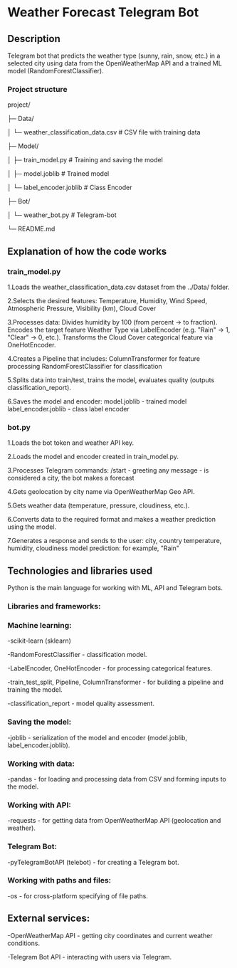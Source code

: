 <h1>Weather Forecast Telegram Bot</h1>

<h2>Description</h2>
Telegram bot that predicts the weather type (sunny, rain, snow, etc.) in a selected city using data from the OpenWeatherMap API and a trained ML model (RandomForestClassifier).

<h3>Project structure</h3>

project/

├─ Data/

│   └─ weather_classification_data.csv      # CSV file with training data

├─ Model/

│   ├─ train_model.py                       # Training and saving the model

│   ├─ model.joblib                         # Trained model

│   └─ label_encoder.joblib                 # Class Encoder

├─ Bot/

│   └─ weather_bot.py                       # Telegram-bot

└─ README.md

<h2>Explanation of how the code works</h2>
<h3>train_model.py</h3>

1.Loads the weather_classification_data.csv dataset from the ../Data/ folder.

2.Selects the desired features:
Temperature, Humidity, Wind Speed, Atmospheric Pressure, Visibility (km), Cloud Cover

3.Processes data:
Divides humidity by 100 (from percent → to fraction).
Encodes the target feature Weather Type via LabelEncoder (e.g. "Rain" → 1, "Clear" → 0, etc.).
Transforms the Cloud Cover categorical feature via OneHotEncoder.

4.Creates a Pipeline that includes:
ColumnTransformer for feature processing
RandomForestClassifier for classification

5.Splits data into train/test, trains the model, evaluates quality (outputs classification_report).

6.Saves the model and encoder:
model.joblib - trained model
label_encoder.joblib - class label encoder

<h3>bot.py</h3>
1.Loads the bot token and weather API key.

2.Loads the model and encoder created in train_model.py.

3.Processes Telegram commands:
/start - greeting
any message - is considered a city, the bot makes a forecast

4.Gets geolocation by city name via OpenWeatherMap Geo API.

5.Gets weather data (temperature, pressure, cloudiness, etc.).

6.Converts data to the required format and makes a weather prediction using the model.

7.Generates a response and sends to the user:
city, country
temperature, humidity, cloudiness
model prediction: for example, "Rain"

<h2>Technologies and libraries used</h2>

Python is the main language for working with ML, API and Telegram bots.

<h3>Libraries and frameworks:</h3>

<h3>Machine learning:</h3>

 -scikit-learn (sklearn)

 -RandomForestClassifier - classification model.

 -LabelEncoder, OneHotEncoder - for processing categorical features.

 -train_test_split, Pipeline, ColumnTransformer - for building a pipeline and training the model.

 -classification_report - model quality assessment.
 
<h3>Saving the model:</h3>
 -joblib - serialization of the model and encoder (model.joblib, label_encoder.joblib).

<h3>Working with data:</h3>

 -pandas - for loading and processing data from CSV and forming inputs to the model.

<h3>Working with API:</h3>

 -requests - for getting data from OpenWeatherMap API (geolocation and weather).

<h3>Telegram Bot:</h3>

 -pyTelegramBotAPI (telebot) - for creating a Telegram bot.

<h3>Working with paths and files:</h3>

 -os - for cross-platform specifying of file paths.

<h2>External services:</h2>

 -OpenWeatherMap API - getting city coordinates and current weather conditions.

 -Telegram Bot API - interacting with users via Telegram.






































